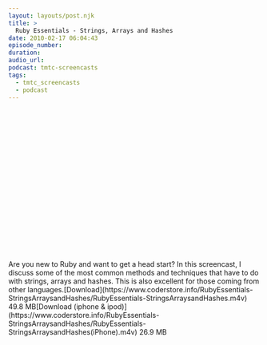 ```yaml
---
layout: layouts/post.njk
title: >
  Ruby Essentials - Strings, Arrays and Hashes
date: 2010-02-17 06:04:43
episode_number:
duration:
audio_url:
podcast: tmtc-screencasts
tags:
  - tmtc_screencasts
  - podcast
---
```


<object width="540" height="304"><param name="allowfullscreen" value="true">

<param name="allowscriptaccess" value="always">
<param name="movie" value="https://vimeo.com/moogaloop.swf?clip_id=9514720&amp;server=vimeo.com&amp;show_title=0&amp;show_byline=0&amp;show_portrait=0&amp;color=00ADEF&amp;fullscreen=1">
<embed src="https://vimeo.com/moogaloop.swf?clip_id=9514720&amp;server=vimeo.com&amp;show_title=0&amp;show_byline=0&amp;show_portrait=0&amp;color=00ADEF&amp;fullscreen=1" type="application/x-shockwave-flash" allowfullscreen="true" allowscriptaccess="always" width="540" height="304"></embed></object>Are you new to Ruby and want to get a head start? In this screencast, I discuss some of the most common methods and techniques that have to do with strings, arrays and hashes. This is also excellent for those coming from other languages.[Download](https://www.coderstore.info/RubyEssentials-StringsArraysandHashes/RubyEssentials-StringsArraysandHashes.m4v) 49.8 MB[Download (iphone & ipod)](https://www.coderstore.info/RubyEssentials-StringsArraysandHashes/RubyEssentials-StringsArraysandHashes(iPhone).m4v) 26.9 MB
